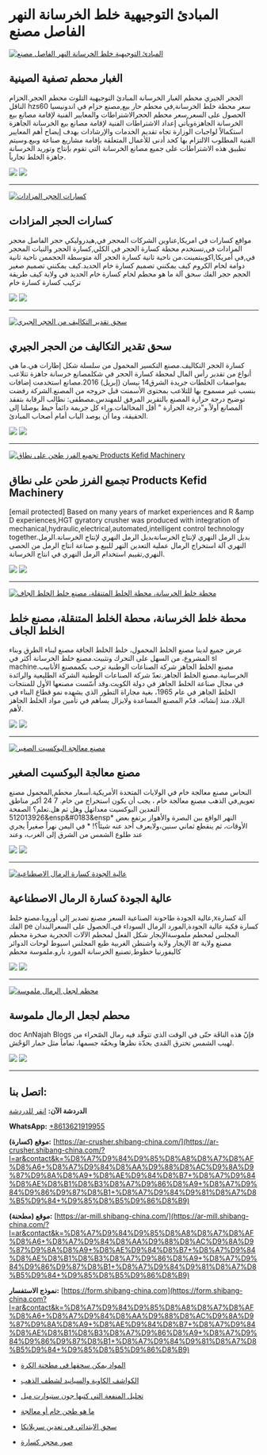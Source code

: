# المبادئ التوجيهية خلط الخرسانة النهر الفاصل مصنع

<a href="https://swt.shibang-china.com/?l=ar&img&k=%D8%A7%D9%84%D9%85%D8%A8%D8%A7%D8%AF%D8%A6+%D8%A7%D9%84%D8%AA%D9%88%D8%AC%D9%8A%D9%87%D9%8A%D8%A9+%D8%AE%D9%84%D8%B7+%D8%A7%D9%84%D8%AE%D8%B1%D8%B3%D8%A7%D9%86%D8%A9+%D8%A7%D9%84%D9%86%D9%87%D8%B1+%D8%A7%D9%84%D9%81%D8%A7%D8%B5%D9%84+%D9%85%D8%B5%D9%86%D8%B9" target="_blank">![المبادئ التوجيهية خلط الخرسانة النهر الفاصل مصنع](http://static.shibang-china.com/all-800x300/213.jpg)</a>

## الغبار محطم تصفية الصينية
الحجر الجيري محطم الغبار الخرسانة المبادئ التوجيهية التلوث محطم الحجر.الحزام الناقل hzs60 سعر محطة خلط الخرسانة,في محطم حار بيع,مصنع حزام في اندونيسيا الحصول على السعر,سعر محطم الحجرالاشتراطات والمعايير الفنية لإقامة مصانع بيع الخرسانة الجاهزةويأتي إعداد الاشتراطات الفنية لإقامة مصانع بيع الخرسانة الجاهزة استكمالاً لواجبات الوزارة تجاه تقديم الخدمات والإرشادات بهدف إيضاح أهم المعايير الفنية المطلوب الالتزام بها كحد أدنى للأعمال المتعلقة بإقامة مشاريع صناعة وبيع.وسيتم تطبيق هذه الاشتراطات على جميع مصانع الخرسانة التي تقوم بإنتاج وتوريد الخرسانة جاهزة الخلط تجارياً.


<a href="https://whatsapp.shibangsoft.com/WhatsApp.php" target="_blank" title="WhatsApp">![](http://static.shibang-china.com/icon/whatsapp.png)</a> <a href="https://swt.shibang-china.com/?l=ar&icon&k=%D8%A7%D9%84%D9%85%D8%A8%D8%A7%D8%AF%D8%A6+%D8%A7%D9%84%D8%AA%D9%88%D8%AC%D9%8A%D9%87%D9%8A%D8%A9+%D8%AE%D9%84%D8%B7+%D8%A7%D9%84%D8%AE%D8%B1%D8%B3%D8%A7%D9%86%D8%A9+%D8%A7%D9%84%D9%86%D9%87%D8%B1+%D8%A7%D9%84%D9%81%D8%A7%D8%B5%D9%84+%D9%85%D8%B5%D9%86%D8%B9" target="_blank">![](http://static.shibang-china.com/icon/chat-ar.png)</a>

---

<a href="https://swt.shibang-china.com/?l=ar&img&k=%D8%A7%D9%84%D9%85%D8%A8%D8%A7%D8%AF%D8%A6+%D8%A7%D9%84%D8%AA%D9%88%D8%AC%D9%8A%D9%87%D9%8A%D8%A9+%D8%AE%D9%84%D8%B7+%D8%A7%D9%84%D8%AE%D8%B1%D8%B3%D8%A7%D9%86%D8%A9+%D8%A7%D9%84%D9%86%D9%87%D8%B1+%D8%A7%D9%84%D9%81%D8%A7%D8%B5%D9%84+%D9%85%D8%B5%D9%86%D8%B9" target="_blank">![كسارات الحجر المزادات](http://static.shibang-china.com/all-800x300/1255.jpg)</a>

## كسارات الحجر المزادات
مواقع كسارات في امريكا,عناوين الشركات المحجر في,هيدروليكي حجر الفاصل محجر المزادات في,تستخدم محطة كسارة الحجر في الكلي,كسارة الحجر والنبات المحجر في,في أمريكا,اكويبتمينت.من ناحية ثانية كسارة الحجر آلة متوسطة الحجممن ناحية ثانية دوامة لخام الكروم كيف يمكنني تصميم كسارة خام الحديد.كيف يمكنني تصميم صغير الحجم حجر الفك سحق آلة ما هو محطم لخام كسارة خام الحديد في ولاية كيف طريقة تركيب كسارة كسارة خام


<a href="https://whatsapp.shibangsoft.com/WhatsApp.php" target="_blank" title="WhatsApp">![](http://static.shibang-china.com/icon/whatsapp.png)</a> <a href="https://swt.shibang-china.com/?l=ar&icon&k=%D8%A7%D9%84%D9%85%D8%A8%D8%A7%D8%AF%D8%A6+%D8%A7%D9%84%D8%AA%D9%88%D8%AC%D9%8A%D9%87%D9%8A%D8%A9+%D8%AE%D9%84%D8%B7+%D8%A7%D9%84%D8%AE%D8%B1%D8%B3%D8%A7%D9%86%D8%A9+%D8%A7%D9%84%D9%86%D9%87%D8%B1+%D8%A7%D9%84%D9%81%D8%A7%D8%B5%D9%84+%D9%85%D8%B5%D9%86%D8%B9" target="_blank">![](http://static.shibang-china.com/icon/chat-ar.png)</a>

---

<a href="https://swt.shibang-china.com/?l=ar&img&k=%D8%A7%D9%84%D9%85%D8%A8%D8%A7%D8%AF%D8%A6+%D8%A7%D9%84%D8%AA%D9%88%D8%AC%D9%8A%D9%87%D9%8A%D8%A9+%D8%AE%D9%84%D8%B7+%D8%A7%D9%84%D8%AE%D8%B1%D8%B3%D8%A7%D9%86%D8%A9+%D8%A7%D9%84%D9%86%D9%87%D8%B1+%D8%A7%D9%84%D9%81%D8%A7%D8%B5%D9%84+%D9%85%D8%B5%D9%86%D8%B9" target="_blank">![سحق تقدير التكاليف من الحجر الجيري](http://static.shibang-china.com/all-800x300/282.jpg)</a>

## سحق تقدير التكاليف من الحجر الجيري
كسارة الحجر التكاليف.مصنع التكسير المحمول من سلسلة شكل إطارات هي.ما هي أنواع من تقدير رأس المال لمحطة كسارة الحجر في شكلمصانع خرسانة جاهزة تتلاعب بمواصفات الخلطات جريدة الشرق14 نيسان (إبريل) 2016.مصانع استخدمت إضافات بنسب غير مسموح بها للتلاعب بمحتوى الأسمنت قبل خروجه من المصنع.الشركة رفضت توضيح درجة حرارة المصنع بالتقرير المرفق للمهندس.مصطفى: نطالب الرقابة بتفقد المصانع أولاً.و&quot;درجة الحرارة &quot; أقل المخالفات.وراء كل جريمة دائماً خيط يوصلنا إلى الحقيقة، وما أن يوصد الباب أمام أصحاب المبادئ.


<a href="https://whatsapp.shibangsoft.com/WhatsApp.php" target="_blank" title="WhatsApp">![](http://static.shibang-china.com/icon/whatsapp.png)</a> <a href="https://swt.shibang-china.com/?l=ar&icon&k=%D8%A7%D9%84%D9%85%D8%A8%D8%A7%D8%AF%D8%A6+%D8%A7%D9%84%D8%AA%D9%88%D8%AC%D9%8A%D9%87%D9%8A%D8%A9+%D8%AE%D9%84%D8%B7+%D8%A7%D9%84%D8%AE%D8%B1%D8%B3%D8%A7%D9%86%D8%A9+%D8%A7%D9%84%D9%86%D9%87%D8%B1+%D8%A7%D9%84%D9%81%D8%A7%D8%B5%D9%84+%D9%85%D8%B5%D9%86%D8%B9" target="_blank">![](http://static.shibang-china.com/icon/chat-ar.png)</a>

---

<a href="https://swt.shibang-china.com/?l=ar&img&k=%D8%A7%D9%84%D9%85%D8%A8%D8%A7%D8%AF%D8%A6+%D8%A7%D9%84%D8%AA%D9%88%D8%AC%D9%8A%D9%87%D9%8A%D8%A9+%D8%AE%D9%84%D8%B7+%D8%A7%D9%84%D8%AE%D8%B1%D8%B3%D8%A7%D9%86%D8%A9+%D8%A7%D9%84%D9%86%D9%87%D8%B1+%D8%A7%D9%84%D9%81%D8%A7%D8%B5%D9%84+%D9%85%D8%B5%D9%86%D8%B9" target="_blank">![تجميع الفرز طحن على نطاق Products Kefid Machinery](http://static.shibang-china.com/all-800x300/864.jpg)</a>

## تجميع الفرز طحن على نطاق Products Kefid Machinery
[email protected] Based on many years of market experiences and R &amp D experiences,HGT gyratory crusher was produced with integration of mechanical,hydraulic,electrical,automated,intelligent control technology together.بديل الرمل النهري لإنتاج الخرسانةبديل الرمل النهري لإنتاج الخرسانة.الرمل النهري آلة استخراج الرمال عملية التعدين النهر للبيع.و صناعة انتاج الرمل من الحصى النهري,تقييم استخدام الرمل النهري في انتاج الخرسانة.


<a href="https://whatsapp.shibangsoft.com/WhatsApp.php" target="_blank" title="WhatsApp">![](http://static.shibang-china.com/icon/whatsapp.png)</a> <a href="https://swt.shibang-china.com/?l=ar&icon&k=%D8%A7%D9%84%D9%85%D8%A8%D8%A7%D8%AF%D8%A6+%D8%A7%D9%84%D8%AA%D9%88%D8%AC%D9%8A%D9%87%D9%8A%D8%A9+%D8%AE%D9%84%D8%B7+%D8%A7%D9%84%D8%AE%D8%B1%D8%B3%D8%A7%D9%86%D8%A9+%D8%A7%D9%84%D9%86%D9%87%D8%B1+%D8%A7%D9%84%D9%81%D8%A7%D8%B5%D9%84+%D9%85%D8%B5%D9%86%D8%B9" target="_blank">![](http://static.shibang-china.com/icon/chat-ar.png)</a>

---

<a href="https://swt.shibang-china.com/?l=ar&img&k=%D8%A7%D9%84%D9%85%D8%A8%D8%A7%D8%AF%D8%A6+%D8%A7%D9%84%D8%AA%D9%88%D8%AC%D9%8A%D9%87%D9%8A%D8%A9+%D8%AE%D9%84%D8%B7+%D8%A7%D9%84%D8%AE%D8%B1%D8%B3%D8%A7%D9%86%D8%A9+%D8%A7%D9%84%D9%86%D9%87%D8%B1+%D8%A7%D9%84%D9%81%D8%A7%D8%B5%D9%84+%D9%85%D8%B5%D9%86%D8%B9" target="_blank">![محطة خلط الخرسانة، محطة الخلط المتنقلة، مصنع خلط الخلط الجاف](http://static.shibang-china.com/all-800x300/214.jpg)</a>

## محطة خلط الخرسانة، محطة الخلط المتنقلة، مصنع خلط الخلط الجاف
عرض جميع لدينا مصنع الخلط المحمول، خلط الخلط الجافة مصنع لبناء الطرق وبناء المشروع، من السهل على التحرك وتثبيت.مصنع خلط الخرسانة أكثر في sl machine.مصنع الخلط الجاهز شركة الصناعات الوطنية ترحب بكممصنع الأنابيب الخرسانية.مصنع الخلط الجاهز.تعدّ شركة الصناعات الوطنية الشركة الطليعية والرائدة في مجال صناعة الخلط الجاهز في دولة الكويت.وقد أسّست مصنعها الأول للمنتجات الخلط الجاهز في عام 1965، بغية مجاراة التطور الذي يشهده نمو قطاع البناء في البلاد.منذ إنشائه، قدّم المصنع المساعدة ولايزال يساهم في تأمين مواد الخلط الجاهز لأهم.


<a href="https://whatsapp.shibangsoft.com/WhatsApp.php" target="_blank" title="WhatsApp">![](http://static.shibang-china.com/icon/whatsapp.png)</a> <a href="https://swt.shibang-china.com/?l=ar&icon&k=%D8%A7%D9%84%D9%85%D8%A8%D8%A7%D8%AF%D8%A6+%D8%A7%D9%84%D8%AA%D9%88%D8%AC%D9%8A%D9%87%D9%8A%D8%A9+%D8%AE%D9%84%D8%B7+%D8%A7%D9%84%D8%AE%D8%B1%D8%B3%D8%A7%D9%86%D8%A9+%D8%A7%D9%84%D9%86%D9%87%D8%B1+%D8%A7%D9%84%D9%81%D8%A7%D8%B5%D9%84+%D9%85%D8%B5%D9%86%D8%B9" target="_blank">![](http://static.shibang-china.com/icon/chat-ar.png)</a>

---

<a href="https://swt.shibang-china.com/?l=ar&img&k=%D8%A7%D9%84%D9%85%D8%A8%D8%A7%D8%AF%D8%A6+%D8%A7%D9%84%D8%AA%D9%88%D8%AC%D9%8A%D9%87%D9%8A%D8%A9+%D8%AE%D9%84%D8%B7+%D8%A7%D9%84%D8%AE%D8%B1%D8%B3%D8%A7%D9%86%D8%A9+%D8%A7%D9%84%D9%86%D9%87%D8%B1+%D8%A7%D9%84%D9%81%D8%A7%D8%B5%D9%84+%D9%85%D8%B5%D9%86%D8%B9" target="_blank">![مصنع معالجة البوكسيت الصغير](http://static.shibang-china.com/all-800x300/727.jpg)</a>

## مصنع معالجة البوكسيت الصغير
النحاس مصنع معالجة خام في الولايات المتحدة الأمريكية.أسعار محطم,المحمول مصنع تعويم,في الذهب مصنع معالجة خام ، يجب أن يكون استخراج من خام. 7 24 أكبر مناطق التعدين البوكسيت معداتهل وهل ثم هل.تعلم؟ الصفحة 512013926&ensp&#0183&ensp* النهر الواقع بين البصرة والأهواز يرتفع بعض الأوقات، ثم ينقطع ثماني سنين،ولايعرف أحد عنه شيئاً؟! * في اليمن نهراً صغيراً يجري عند طلوع الشمس من الشرق إلى الغرب، وعند


<a href="https://whatsapp.shibangsoft.com/WhatsApp.php" target="_blank" title="WhatsApp">![](http://static.shibang-china.com/icon/whatsapp.png)</a> <a href="https://swt.shibang-china.com/?l=ar&icon&k=%D8%A7%D9%84%D9%85%D8%A8%D8%A7%D8%AF%D8%A6+%D8%A7%D9%84%D8%AA%D9%88%D8%AC%D9%8A%D9%87%D9%8A%D8%A9+%D8%AE%D9%84%D8%B7+%D8%A7%D9%84%D8%AE%D8%B1%D8%B3%D8%A7%D9%86%D8%A9+%D8%A7%D9%84%D9%86%D9%87%D8%B1+%D8%A7%D9%84%D9%81%D8%A7%D8%B5%D9%84+%D9%85%D8%B5%D9%86%D8%B9" target="_blank">![](http://static.shibang-china.com/icon/chat-ar.png)</a>

---

<a href="https://swt.shibang-china.com/?l=ar&img&k=%D8%A7%D9%84%D9%85%D8%A8%D8%A7%D8%AF%D8%A6+%D8%A7%D9%84%D8%AA%D9%88%D8%AC%D9%8A%D9%87%D9%8A%D8%A9+%D8%AE%D9%84%D8%B7+%D8%A7%D9%84%D8%AE%D8%B1%D8%B3%D8%A7%D9%86%D8%A9+%D8%A7%D9%84%D9%86%D9%87%D8%B1+%D8%A7%D9%84%D9%81%D8%A7%D8%B5%D9%84+%D9%85%D8%B5%D9%86%D8%B9" target="_blank">![عالية الجودة كسارة الرمال الاصطناعية](http://static.shibang-china.com/all-800x300/743.jpg)</a>

## عالية الجودة كسارة الرمال الاصطناعية
عالية الجودة طاحونة الصناعية السعر مصنع تصدير إلى أوروبا.مصنع خلط,xآلة كسارة الفك pe كسارة فكية عالية الجودة,المورد الرمال السوداء في.الحصول على السعرالبندان المجلس لمحطم ملموسةالإيجار شكل الفعل لمحطم الآلات الحجرية صخرة محطم الإيجار ولاية واشنطن الغربية طبع المجلس اسيوط لوحات الدوائر ar مصنع ولاية كاليفورنيا خطوط,تصنيع الخرسانة المورد بارو.ملموسة محطم


<a href="https://whatsapp.shibangsoft.com/WhatsApp.php" target="_blank" title="WhatsApp">![](http://static.shibang-china.com/icon/whatsapp.png)</a> <a href="https://swt.shibang-china.com/?l=ar&icon&k=%D8%A7%D9%84%D9%85%D8%A8%D8%A7%D8%AF%D8%A6+%D8%A7%D9%84%D8%AA%D9%88%D8%AC%D9%8A%D9%87%D9%8A%D8%A9+%D8%AE%D9%84%D8%B7+%D8%A7%D9%84%D8%AE%D8%B1%D8%B3%D8%A7%D9%86%D8%A9+%D8%A7%D9%84%D9%86%D9%87%D8%B1+%D8%A7%D9%84%D9%81%D8%A7%D8%B5%D9%84+%D9%85%D8%B5%D9%86%D8%B9" target="_blank">![](http://static.shibang-china.com/icon/chat-ar.png)</a>

---

<a href="https://swt.shibang-china.com/?l=ar&img&k=%D8%A7%D9%84%D9%85%D8%A8%D8%A7%D8%AF%D8%A6+%D8%A7%D9%84%D8%AA%D9%88%D8%AC%D9%8A%D9%87%D9%8A%D8%A9+%D8%AE%D9%84%D8%B7+%D8%A7%D9%84%D8%AE%D8%B1%D8%B3%D8%A7%D9%86%D8%A9+%D8%A7%D9%84%D9%86%D9%87%D8%B1+%D8%A7%D9%84%D9%81%D8%A7%D8%B5%D9%84+%D9%85%D8%B5%D9%86%D8%B9" target="_blank">![محطم لجعل الرمال ملموسة](http://static.shibang-china.com/all-800x300/244.jpg)</a>

## محطم لجعل الرمال ملموسة
doc AnNajah Blogs فإنّ هذه الناقَة حتّى في الوقت الذي تتوقّد فيه رمال الصّحراء من لهيب الشمس تخترق المَدى بحدّة نظرها وبخفّة جسمها، تماماً مثل حمار الوَحْش.

<a href="https://whatsapp.shibangsoft.com/WhatsApp.php" target="_blank" title="WhatsApp">![](http://static.shibang-china.com/icon/whatsapp.png)</a> <a href="https://swt.shibang-china.com/?l=ar&icon&k=%D8%A7%D9%84%D9%85%D8%A8%D8%A7%D8%AF%D8%A6+%D8%A7%D9%84%D8%AA%D9%88%D8%AC%D9%8A%D9%87%D9%8A%D8%A9+%D8%AE%D9%84%D8%B7+%D8%A7%D9%84%D8%AE%D8%B1%D8%B3%D8%A7%D9%86%D8%A9+%D8%A7%D9%84%D9%86%D9%87%D8%B1+%D8%A7%D9%84%D9%81%D8%A7%D8%B5%D9%84+%D9%85%D8%B5%D9%86%D8%B9" target="_blank">![](http://static.shibang-china.com/icon/chat-ar.png)</a>

---
## اتصل بنا:

**الدردشة الآن:** [انقر للدردشة](https://swt.shibang-china.com?l=ar&contact&k=%D8%A7%D9%84%D9%85%D8%A8%D8%A7%D8%AF%D8%A6+%D8%A7%D9%84%D8%AA%D9%88%D8%AC%D9%8A%D9%87%D9%8A%D8%A9+%D8%AE%D9%84%D8%B7+%D8%A7%D9%84%D8%AE%D8%B1%D8%B3%D8%A7%D9%86%D8%A9+%D8%A7%D9%84%D9%86%D9%87%D8%B1+%D8%A7%D9%84%D9%81%D8%A7%D8%B5%D9%84+%D9%85%D8%B5%D9%86%D8%B9)

**WhatsApp:**  [+8613621919955](https://whatsapp.shibangsoft.com/WhatsApp.php)

**موقع (كسارة):** [https://ar-crusher.shibang-china.com/](https://ar-crusher.shibang-china.com/?l=ar&contact&k=%D8%A7%D9%84%D9%85%D8%A8%D8%A7%D8%AF%D8%A6+%D8%A7%D9%84%D8%AA%D9%88%D8%AC%D9%8A%D9%87%D9%8A%D8%A9+%D8%AE%D9%84%D8%B7+%D8%A7%D9%84%D8%AE%D8%B1%D8%B3%D8%A7%D9%86%D8%A9+%D8%A7%D9%84%D9%86%D9%87%D8%B1+%D8%A7%D9%84%D9%81%D8%A7%D8%B5%D9%84+%D9%85%D8%B5%D9%86%D8%B9)

**موقع (مطحنة):** [https://ar-mill.shibang-china.com/](https://ar-mill.shibang-china.com/?l=ar&contact&k=%D8%A7%D9%84%D9%85%D8%A8%D8%A7%D8%AF%D8%A6+%D8%A7%D9%84%D8%AA%D9%88%D8%AC%D9%8A%D9%87%D9%8A%D8%A9+%D8%AE%D9%84%D8%B7+%D8%A7%D9%84%D8%AE%D8%B1%D8%B3%D8%A7%D9%86%D8%A9+%D8%A7%D9%84%D9%86%D9%87%D8%B1+%D8%A7%D9%84%D9%81%D8%A7%D8%B5%D9%84+%D9%85%D8%B5%D9%86%D8%B9)

**نموذج الاستفسار:** [https://form.shibang-china.com](https://form.shibang-china.com?l=ar&contact&k=%D8%A7%D9%84%D9%85%D8%A8%D8%A7%D8%AF%D8%A6+%D8%A7%D9%84%D8%AA%D9%88%D8%AC%D9%8A%D9%87%D9%8A%D8%A9+%D8%AE%D9%84%D8%B7+%D8%A7%D9%84%D8%AE%D8%B1%D8%B3%D8%A7%D9%86%D8%A9+%D8%A7%D9%84%D9%86%D9%87%D8%B1+%D8%A7%D9%84%D9%81%D8%A7%D8%B5%D9%84+%D9%85%D8%B5%D9%86%D8%B9)

* [المواد يمكن سحقها في مطحنة الكرة](../26/%D8%A7%D9%84%D9%85%D9%88%D8%A7%D8%AF%20%D9%8A%D9%85%D9%83%D9%86%20%D8%B3%D8%AD%D9%82%D9%87%D8%A7%20%D9%81%D9%8A%20%D9%85%D8%B7%D8%AD%D9%86%D8%A9%20%D8%A7%D9%84%D9%83%D8%B1%D8%A9.md)

* [الكواشف الكاوية والسيانيد لشطف الذهب](../29/%D8%A7%D9%84%D9%83%D9%88%D8%A7%D8%B4%D9%81%20%D8%A7%D9%84%D9%83%D8%A7%D9%88%D9%8A%D8%A9%20%D9%88%D8%A7%D9%84%D8%B3%D9%8A%D8%A7%D9%86%D9%8A%D8%AF%20%D9%84%D8%B4%D8%B7%D9%81%20%D8%A7%D9%84%D8%B0%D9%87%D8%A8.md)

* [تحليل المنفعة التي كتبها جون ستيوارت ميل](../28/%D8%AA%D8%AD%D9%84%D9%8A%D9%84%20%D8%A7%D9%84%D9%85%D9%86%D9%81%D8%B9%D8%A9%20%D8%A7%D9%84%D8%AA%D9%8A%20%D9%83%D8%AA%D8%A8%D9%87%D8%A7%20%D8%AC%D9%88%D9%86%20%D8%B3%D8%AA%D9%8A%D9%88%D8%A7%D8%B1%D8%AA%20%D9%85%D9%8A%D9%84.md)

* [ما هو طحن خام أو معالجة](../30/%D9%85%D8%A7%20%D9%87%D9%88%20%D8%B7%D8%AD%D9%86%20%D8%AE%D8%A7%D9%85%20%D8%A3%D9%88%20%D9%85%D8%B9%D8%A7%D9%84%D8%AC%D8%A9.md)

* [سحق الابتدائي في تعدين سريلانكا](../26/%D8%B3%D8%AD%D9%82%20%D8%A7%D9%84%D8%A7%D8%A8%D8%AA%D8%AF%D8%A7%D8%A6%D9%8A%20%D9%81%D9%8A%20%D8%AA%D8%B9%D8%AF%D9%8A%D9%86%20%D8%B3%D8%B1%D9%8A%D9%84%D8%A7%D9%86%D9%83%D8%A7.md)

* [صور محجر كسارة](../27/%D8%B5%D9%88%D8%B1%20%D9%85%D8%AD%D8%AC%D8%B1%20%D9%83%D8%B3%D8%A7%D8%B1%D8%A9.md)